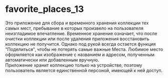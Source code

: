 # favorite_places_13

Это приложение для сбора и временного хранения коллекции тех самых мест, пребывание в которых произвело на пользователя неизгладимое впечатление.
Временное хранение означает, что после очистки коллекции или после удаления приложения восстановить коллекцию не получится. 
Однако под рукой всегда остается функция "Поделиться", чтобы не потерять самые важные Места.
Любимое место оформляется как изображение с названием и адресом, полученным автоматически или добавленным вручную.  
Приложение хранит коллекцию только на устройстве, поэтому пользователь является единственной персоной, имеющей к ней доступ.
